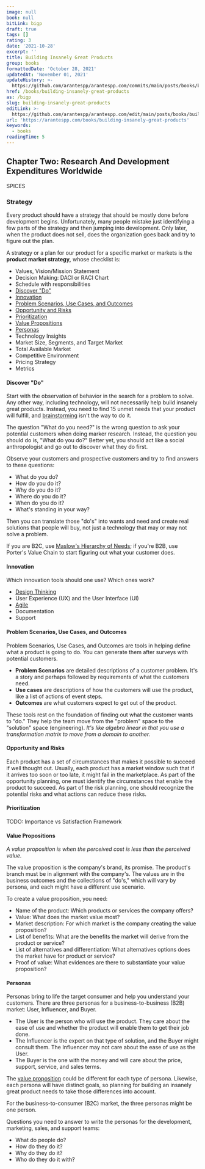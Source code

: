```yaml
---
image: null
book: null
bitLink: bigp
draft: true
tags: []
rating: 3
date: '2021-10-28'
excerpt: ''
title: Building Insanely Great Products
group: books
formattedDate: 'October 28, 2021'
updatedAt: 'November 01, 2021'
updateHistory: >-
  https://github.com/arantespp/arantespp.com/commits/main/posts/books/building-insanely-great-products.md
href: /books/building-insanely-great-products
as: /bigp
slug: building-insanely-great-products
editLink: >-
  https://github.com/arantespp/arantespp.com/edit/main/posts/books/building-insanely-great-products.md
url: 'https://arantespp.com/books/building-insanely-great-products'
keywords:
  - books
readingTime: 5
---
```


## Chapter Two: Research And Development Expenditures Worldwide

SPICES

### Strategy

Every product should have a strategy that should be mostly done before development begins. Unfortunately, many people mistake just identifying a few parts of the strategy and then jumping into development. Only later, when the product does not sell, does the organization goes back and try to figure out the plan.

A strategy or a plan for our product for a specific market or markets is the **product market strategy,** whose checklist is:

- Values, Vision/Mission Statement
- Decision Making: DACI or RACI Chart
- Schedule with responsibilities
- [Discover "Do"](#discover-do)
- [Innovation](#innovation)
- [Problem Scenarios, Use Cases, and Outcomes](#problem-scenarios-use-cases-and-outcomes)
- [Opportunity and Risks](#opportunity-and-risks)
- [Prioritization](#prioritization)
- [Value Propositions](#value-propositions)
- [Personas](#personas)
- Technology Insights
- Market Size, Segments, and Target Market
- Total Available Market
- Competitive Environment
- Pricing Strategy
- Metrics

#### Discover "Do"

Start with the observation of behavior in the search for a problem to solve. Any other way, including technology, will not necessarily help build insanely great products. Instead, you need to find 15 unmet needs that your product will fulfill, and [brainstorming](/z/brainstorming) isn't the way to do it.

The question "What do you need?" is the wrong question to ask your potential customers when doing marker research. Instead, the question you should do is, "What do you do?" Better yet, you should act like a social anthropologist and go out to discover what they do first.

Observe your customers and prospective customers and try to find answers to these questions:

- What do you do?
- How do you do it?
- Why do you do it?
- Where do you do it?
- When do you do it?
- What's standing in your way?

Then you can translate those "do's" into wants and need and create real solutions that people will buy, not just a technology that may or may not solve a problem.

If you are B2C, use [Maslow's Hierarchy of Needs](/z/maslow-s-hierarchy-of-needs); if you're B2B, use Porter's Value Chain to start figuring out what your customer does.

#### Innovation

Which innovation tools should one use? Which ones work?

- [Design Thinking](/z/design-thinking)
- User Experience (UX) and the User Interface (UI)
- [Agile](/z/agile)
- Documentation
- Support

#### Problem Scenarios, Use Cases, and Outcomes

Problem Scenarios, Use Cases, and Outcomes are tools in helping define what a product is going to do. You can generate them after surveys with potential customers.

- **Problem Scenarios** are detailed descriptions of a customer problem. It's a story and perhaps followed by requirements of what the customers need.
- **Use cases** are descriptions of how the customers will use the product, like a list of actions of event steps.
- **Outcomes** are what customers expect to get out of the product.

These tools rest on the foundation of finding out what the customer wants to "do." They help the team move from the "problem" space to the "solution" space (engineering). _It's like algebra linear in that you use a transformation matrix to move from a domain to another._

#### Opportunity and Risks

Each product has a set of circumstances that makes it possible to succeed if well thought out. Usually, each product has a market window such that if it arrives too soon or too late, it might fail in the marketplace. As part of the opportunity planning, one must identify the circumstances that enable the product to succeed. As part of the risk planning, one should recognize the potential risks and what actions can reduce these risks.

#### Prioritization

TODO: Importance vs Satisfaction Framework

#### Value Propositions

_A value proposition is when the perceived cost is less than the perceived value._

The value proposition is the company's brand, its promise. The product's branch must be in alignment with the company's. The values are in the business outcomes and the collections of "do's," which will vary by persona, and each might have a different use scenario.

To create a value proposition, you need:

- Name of the product: Which products or services the company offers?
- Value: What does the market value most?
- Market description: For which market is the company creating the value proposition?
- List of benefits: What are the benefits the market will derive from the product or service?
- List of alternatives and differentiation: What alternatives options does the market have for product or service?
- Proof of value: What evidences are there to substantiate your value proposition?

#### Personas

Personas bring to life the target consumer and help you understand your customers. There are three personas for a business-to-business (B2B) market: User, Influencer, and Buyer.

- The User is the person who will use the product. They care about the ease of use and whether the product will enable them to get their job done.
- The Influencer is the expert on that type of solution, and the Buyer might consult them. The Influencer may not care about the ease of use as the User.
- The Buyer is the one with the money and will care about the price, support, service, and sales terms.

The [value proposition](#value-proposition) could be different for each type of persona. Likewise, each persona will have distinct goals, so planning for building an insanely great product needs to take those differences into account.

For the business-to-consumer (B2C) market, the three personas might be one person.

Questions you need to answer to write the personas for the development, marketing, sales, and support teams:

- What do people do?
- How do they do it?
- Why do they do it?
- Who do they do it with?
